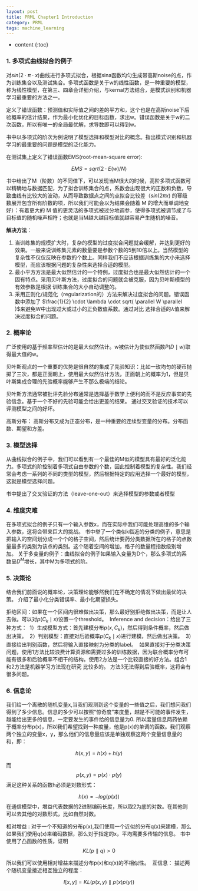 ```yaml
---
layout: post
title: PRML Chapter1 Introduction
category: PRML
tags: machine_learning
---
```


* content
{:toc}




### 1. 多项式曲线拟合的例子

对$sin(2 \cdot \pi \cdot x)$曲线进行多项式拟合，根据sina函数均匀生成带高斯noise的点，作为训练集合以及测试集合。多项式函数是关于w的线性函数，是一种重要的模型，称为线性模型，在第三、四章会详细介绍，与kernal方法结合，是模式识别和机器学习最重要的方法之一。 

定义了错误函数：预测值和实际值之间的差的平方和，这个也是在高斯noise下后验概率的估计结果，作为最小化优化的目标函数，求出w。错误函数是关于w的二次函数，所以有唯一的全局最优解，求导数即可以得到w。

书中以多项式的阶次为例说明了模型选择和模型对比的概念。指出模式识别和机器学习的最重要的问题是模型的泛化能力。

在测试集上定义了错误函数EMS(root-mean-square error): 



$$
EMS = sqrt( 2 \cdot E(w) / N )
$$


书中给出了M（阶数）的不同值下，可以发现当M很大的时候，高阶多项式函数可以精确地与数据匹配，为了拟合训练集合的点，系数会出现很大的正数和负数，导致曲线有比较大的波动，从而导致数据点之间的点拟合比较差（$sin (2\pi x)$ 的幂级数展开包含所有阶数的项，所以我们可能会以为结果会随着 M 的增⼤⽽单调地变好）：有着更⼤的 M 值的更灵活的多项式被过分地调参，使得多项式被调节成了与⽬标值的随机噪声相符；也就是当M越大越目标值就越容易产生随机的噪音。

**解决方法**：

1. 当训练集的规模扩大时，复杂的模型的过度拟合问题就会缓解，并达到更好的效果。一般来说训练集元素的数量要是参数个数的5到10倍以上。当然模型的复杂性不仅仅反映在参数的个数上。同样我们不应该根据训练集的大小来选择模型，而应该根据问题的复杂性来选择合适的模型。 
2. 最小平方方法是最大似然估计的一个特例，过度拟合也是最大似然估计的一个固有特点。采用贝叶斯方法，过度拟合的问题就会被克服，因为贝叶斯模型的有效参数是根据 训练集合的大小自动调整的。 
3. 采用正则化/规范化（regularization的）方法来解决过度拟合的问题。错误函数中添加了 $\frac{1}{2}  \cdot \lambda \cdot  sqrt( \parallel W \parallel )$来避免W中出现过大或过小的正负数值系数。通过对比 选择合适的$\lambda$值来解决过度拟合的问题。 



### 2. 概率论

广泛使用的基于频率型估计的是最大似然估计。w被估计为使似然函数$P(D\mid w)$取得最大值的w。 

贝叶斯观点的一个重要的优势是很自然的集成了先验知识：比如一玫均匀的硬币抛掷了三次，都是正面朝上，使用最大似然估计方法，正面朝上的概率为1，但是贝叶斯集成合理的先验概率能够产生不那么极端的结论。 

贝叶斯方法通常被批评先验分布通常是选择基于数学上便利的而不是反应事实的先验信念。基于一个不好的先验可能会给出更差的结果。 通过交叉验证的技术可以评测模型之间的好坏。 

高斯分布： 高斯分布又成为正态分布，是一种重要的连续型变量的分布。分布函数、期望和方差。 



### 3. 模型选择

从曲线拟合的例子中，我们可以看到有一个最佳的M似的模型具有最好的泛化能力。多项式的阶控制着多项式自由参数的个数，因此控制着模型的复杂性。我们经常会考虑一系列的不同的类型的模型，然后根据特定的应用选择一个最好的模型，这就是模型选择问题。 

书中提出了交叉验证的方法（leave-one-out）来选择模型的参数或者模型



### 4. 维度灾难

在多项式拟合的例子只有一个输入参数x，而在实际中我们可能处理高维的多个输入参数，这将会带来巨大的挑战。 书中举了一个类似k临近的分类的例子，意思是把输入的空间划分成一个个的格子空间，然后统计要药分类数据所在的格子的点数量最多的类别为该点的类别。这个随着空间的增加，格子的数量程指数级别增加。 关于多变量的例子：曲线拟合的例子如果输入变量为D个，那么多项式的系数呈$D^M$增长，其中M为多项式的阶。 



### 5. 决策论

结合我们前面说的概率论，决策理论能够然我们在不确定的情况下做出最优的决策。 介绍了最小化分类错误率、最小化期望损失。

拒绝区间：如果在一个区间内很难做出决策，那么最好别拒绝做出决策，而是让人去做。可以对$p(C_k \mid x)$设置一个threshold。 
Inference and decision：给出了三种方式： 
1）生成模型方式：首先建模分布$p(x,C_k)$，然后得到条件概率，然后做出决策。 
2）判别模型：直接对后验概率$p(C_k \mid x)$进行建模，然后做出决策。 
3）直接给出判别函数，然后将输入直接映射为分类的label。 
如果直接对于分类决策问题，使用1方法比较浪费计算资源和需要过多的训练数据，因为联合概率分布可能有很多和后验概率不相干的结构。使用2方法是一个比较直接的好方法。组合1和2方法是机器学习方法现在研究 比较多的。 方法3无法得到后验概率，这将会有很多问题。



### 6. 信息论 

我们给一个离散的随机变量x,当我们观测到这个变量的一些值之后，我们想问我们得到了多少信息。信息的多少可以按照“惊奇度”来度量，越是不可能的事件发生，越能给出更多的信息，一定要发生的事件给的信息量为0. 所以度量信息两药依赖于概率分布p(x)，所以我们希望找到一种度量，他是p(x)的单调的函数。我们观察两个独立的变量x，y，那么他们的信息量应该是单独观察这两个变量信息量的和，即：



$$
h(x,y) = h(x) + h(y)
$$


而$$p(x,y) = p(x) \cdot p(y)$$满足这种关系的函数h必须是对数形式： 



$$
h(x) = -log(p(x))
$$
在通信模型中，增益代表数据的2进制编码长度，所以取2为底的对数。在其他则可以去其他的对数形式，比如自然对数。

相对增益 : 对于一个不知道的分布p(x),我们使用一个近似的分布q(x)来建模，那么如果我们使用q(x)来编码数据，那么对于指定的x，平均需要多传输的信息。 书中使用了凸函数的性质，证明$$KL(p \parallel q) > 0$$

所以我们可以使用相对增益来描述分布p(x)和q(x)的不相似性。 
互信息： 描述两个随机变量接近相互独立的程度： 



$$
I[x, y] = KL(p(x, y) \parallel p(x)p(y))
$$

